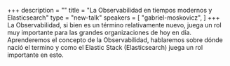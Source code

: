 +++
description = ""
title = "La Observabilidad en tiempos modernos y Elasticsearch"
type = "new-talk"
speakers = [
        "gabriel-moskovicz",
]
+++
La Observabilidad, si bien es un término relativamente nuevo, juega un rol muy importante para las grandes organizaciones de hoy en día. Aprenderemos el concepto de la Observabilidad, hablaremos sobre dónde nació el termino y como el Elastic Stack (Elasticsearch) juega un rol importante en esto.